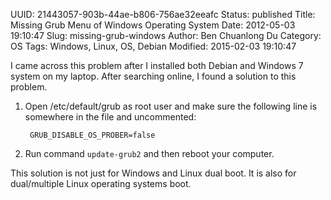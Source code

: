 UUID: 21443057-903b-44ae-b806-756ae32eeafc
Status: published
Title: Missing Grub Menu of Windows Operating System
Date: 2012-05-03 19:10:47
Slug: missing-grub-windows
Author: Ben Chuanlong Du
Category: OS
Tags: Windows, Linux, OS, Debian
Modified: 2015-02-03 19:10:47

I came across this problem after I installed both Debian and Windows 7 system on my laptop.
After searching online, I found a solution to this problem. 
1. Open /etc/default/grub as root user and make sure the following line is somewhere in the file and uncommented:

        GRUB_DISABLE_OS_PROBER=false

2. Run command `update-grub2` and then reboot your computer.

This solution is not just for Windows and Linux dual boot. 
It is also for dual/multiple Linux operating systems boot. 
